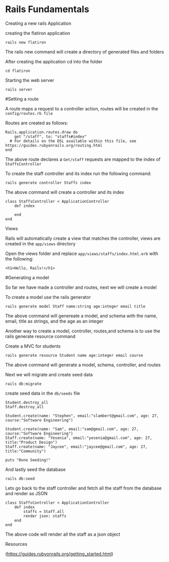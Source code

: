 # Rails Fundamentals

Creating a new rails Application

creating the flatiron application

```
rails new flatiron
```
The rails new command will create a directory of generated files and folders

After creating the application cd into the folder 
```
cd flatiron
```

Starting the web server

```
rails server
```

#Setting a route

A route maps a request to a controller action, routes will be created in the  ```config/routes.rb file```

Routes are created as follows:
```
Rails.application.routes.draw do
    get "/staff", to: "staffs#index"
  # For details on the DSL available within this file, see https://guides.rubyonrails.org/routing.html
end
```

The above route declares a ```Get/staff``` requests are mapped to the index of ```StaffsController```

To create the staff controller and its index run the following command:
```
rails generate controller Staffs index 
```

The above command will create a controller and its index 
```
class StaffsController < ApplicationController
    def index

    end
end
```

Views

Rails will automatically create a view that matches the controller, views are created in the ```app/views``` directory

Open the views folder and replace ```app/views/staffs/index.html.erb``` with the following:

```
<h1>Hello, Rails!</h1>
```

#Generating a model 

So far we have made a controller and routes, next we will create a model

To create a model use the rails generator 

```
rails generate model Staff name:string age:integer email title
```

The above command will genereate a model, and schema with the name, email, title as strings, and the age as an integer


Another way to create a model, controller, routes,and schema is to use the rails generate resource command 

Create a MVC for students

```
rails generate resource Student name age:integer email course
```

The above command will generate a model, schema, controller, and routes

Next we will migrate and create seed data

```
rails db:migrate
```

create seed data in the ```db/seeds``` file

```
Student.destroy_all
Staff.destroy_all

Student.create(name: "Stephen", email:"slambert@gmail.com", age: 27, course:"Software Engineering")

Student.create(name: "Sam", email:"sam@gmail.com", age: 27, course:"Software Engineering")
Staff.create(name: "Yesenia", email:"yesenia@gmail.com", age: 27, title:"Product Design")
Staff.create(name: "Jaycee", email:"jaycee@gmail.com", age: 27, title:"Community")

puts "Done Seeding!"
```

And lastly seed the database

```
rails db:seed
```

Lets go back to the staff controller and fetch all the staff from the database and render as JSON

```
class StaffsController < ApplicationController
    def index
        staffs = Staff.all
        render json: staffs
    end
end
```

 The above code will render all the staff as a json object

 Resources

(https://guides.rubyonrails.org/getting_started.html)













